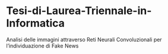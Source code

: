 # Tesi-di-Laurea-Triennale-in-Informatica
Analisi delle immagini attraverso Reti Neurali Convoluzionali per l’individuazione di Fake News
